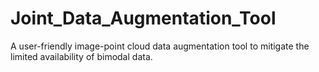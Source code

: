 # Joint_Data_Augmentation_Tool
A user-friendly image-point cloud data augmentation tool to mitigate the limited availability of bimodal data.
